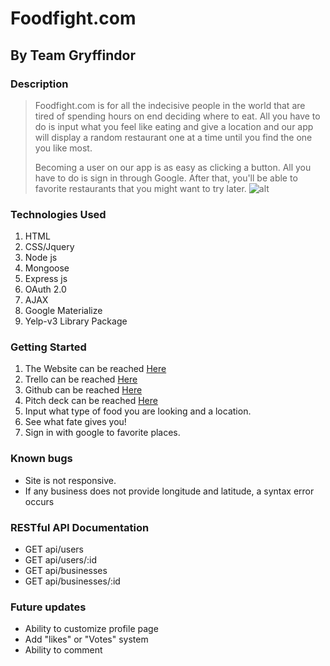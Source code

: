 # Foodfight.com
## By Team Gryffindor

### Description
> Foodfight.com is for all the indecisive people in the world that are tired of spending hours on end deciding where to eat. All you have to do is input what you feel like eating and give a location and our app will display a random restaurant one at a time until you find the one you like most.
> 
> Becoming a user on our app is as easy as clicking a button. All you have to do is sign in through Google. After that, you'll be able to favorite restaurants that you might want to try later.
![alt](http://i.imgur.com/FblITY8.png)

### Technologies Used
1. HTML
2. CSS/Jquery
3. Node js
4. Mongoose
5. Express js
6. OAuth 2.0
7. AJAX
8. Google Materialize
9. Yelp-v3 Library Package

### Getting Started
1. The Website can be reached  [Here](https://food-fight-app.herokuapp.com/)
2. Trello can be reached [Here](https://trello.com/b/XOelc49O/project-3/)
3. Github can be reached [Here](https://github.com/ibrianfrancisco/dont-panic-project)
4. Pitch deck can be reached [Here](https://docs.google.com/presentation/d/1imDNFpdFEiFSb5-7oxrZsXdYvPf8OVyoPizn9BkbRDk/edit#slide=id.g1c538197b1_0_0)
4. Input what type of food you are looking and a location.
5. See what fate gives you!
6. Sign in with google to favorite places.

### Known bugs
* Site is not responsive.
* If any business does not provide longitude and latitude, a syntax error occurs

### RESTful API Documentation
* GET api/users
* GET api/users/:id
* GET api/businesses
* GET api/businesses/:id

### Future updates
* Ability to customize profile page
* Add "likes" or "Votes" system
* Ability to comment